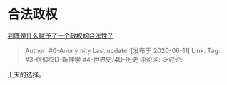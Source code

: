 # 合法政权
[到底是什么赋予了一个政权的合法性？](https://www.zhihu.com/question/21934918/answer/1277776070)

> Author: #0-Anonymity
> Last update: [发布于 2020-06-11]
> Link:
> Tag: #3-信仰/3D-新神学 #4-世界史/4D-历史
> 评论区:
> 泛讨论:

上天的选择。
